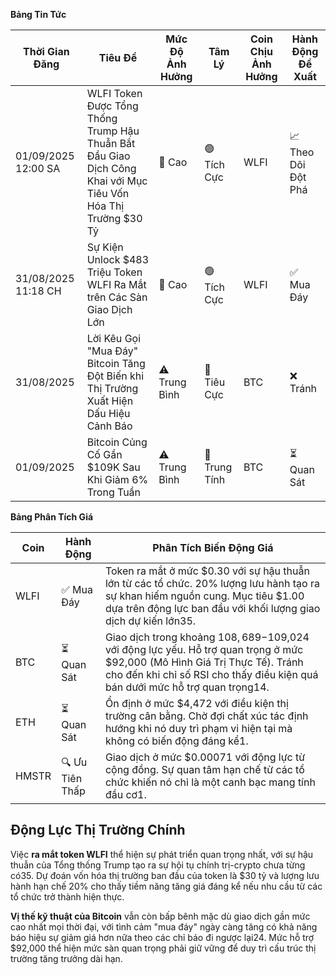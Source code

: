 **Bảng Tin Tức**

| Thời Gian Đăng | Tiêu Đề | Mức Độ Ảnh Hưởng | Tâm Lý | Coin Chịu Ảnh Hưởng | Hành Động Đề Xuất |
|-----------------|----------|---------|-----------|------------------|------------------|
| 01/09/2025 12:00 SA | WLFI Token Được Tổng Thống Trump Hậu Thuẫn Bắt Đầu Giao Dịch Công Khai với Mục Tiêu Vốn Hóa Thị Trường $30 Tỷ | 🚨 Cao | 🟢 Tích Cực | WLFI | 📈 Theo Dõi Đột Phá |
| 31/08/2025 11:18 CH | Sự Kiện Unlock $483 Triệu Token WLFI Ra Mắt trên Các Sàn Giao Dịch Lớn | 🚨 Cao | 🟢 Tích Cực | WLFI | ✅ Mua Đáy |
| 31/08/2025 | Lời Kêu Gọi "Mua Đáy" Bitcoin Tăng Đột Biến khi Thị Trường Xuất Hiện Dấu Hiệu Cảnh Báo | ⚠️ Trung Bình | 🔴 Tiêu Cực | BTC | ❌ Tránh |
| 01/09/2025 | Bitcoin Củng Cố Gần $109K Sau Khi Giảm 6% Trong Tuần | ⚠️ Trung Bình | 🔵 Trung Tính | BTC | ⏳ Quan Sát |

**Bảng Phân Tích Giá**

| Coin | Hành Động | Phân Tích Biến Động Giá |
|------|--------|---------------------|
| WLFI | ✅ Mua Đáy | Token ra mắt ở mức $0.30 với sự hậu thuẫn lớn từ các tổ chức. 20% lượng lưu hành tạo ra sự khan hiếm nguồn cung. Mục tiêu $1.00 dựa trên động lực ban đầu với khối lượng giao dịch dự kiến lớn35. |
| BTC | ⏳ Quan Sát | Giao dịch trong khoảng $108,689-$109,024 với động lực yếu. Hỗ trợ quan trọng ở mức $92,000 (Mô Hình Giá Trị Thực Tế). Tránh cho đến khi chỉ số RSI cho thấy điều kiện quá bán dưới mức hỗ trợ quan trọng14. |
| ETH | ⏳ Quan Sát | Ổn định ở mức $4,472 với điều kiện thị trường cân bằng. Chờ đợi chất xúc tác định hướng khi nó duy trì phạm vi hiện tại mà không có biến động đáng kể1. |
| HMSTR | 🔍 Ưu Tiên Thấp | Giao dịch ở mức $0.00071 với động lực từ cộng đồng. Sự quan tâm hạn chế từ các tổ chức khiến nó chỉ là một canh bạc mang tính đầu cơ1. |

## Động Lực Thị Trường Chính

Việc **ra mắt token WLFI** thể hiện sự phát triển quan trọng nhất, với sự hậu thuẫn của Tổng thống Trump tạo ra sự hội tụ chính trị-crypto chưa từng có35. Dự đoán vốn hóa thị trường ban đầu của token là $30 tỷ và lượng lưu hành hạn chế 20% cho thấy tiềm năng tăng giá đáng kể nếu nhu cầu từ các tổ chức trở thành hiện thực.

**Vị thế kỹ thuật của Bitcoin** vẫn còn bấp bênh mặc dù giao dịch gần mức cao nhất mọi thời đại, với tình cảm "mua đáy" ngày càng tăng có khả năng báo hiệu sự giảm giá hơn nữa theo các chỉ báo đi ngược lại24. Mức hỗ trợ $92,000 thể hiện mức sàn quan trọng phải giữ vững để duy trì cấu trúc thị trường tăng trưởng dài hạn.
